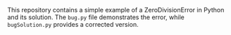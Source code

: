 This repository contains a simple example of a ZeroDivisionError in Python and its solution. The `bug.py` file demonstrates the error, while `bugSolution.py` provides a corrected version.